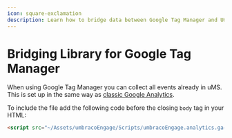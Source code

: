 ```yaml
---
icon: square-exclamation
description: Learn how to bridge data between Google Tag Manager and Umbraco Engage.
---
```


# Bridging Library for Google Tag Manager

When using Google Tag Manager you can collect all events already in uMS. This is set up in the same way as [classic Google Analytics](../../../../../analytics/clientside-events-and-additional-javascript-files/bridging-library-for-google-analytics/).

To include the file add the following code before the closing `body` tag in your HTML:

```html
<script src="~/Assets/umbracoEngage/Scripts/umbracoEngage.analytics.ga-bridge.js"></script>
```
